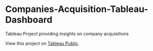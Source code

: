 # Companies-Acquisition-Tableau-Dashboard
Tableau Project providing insights on company acquisitions

View this project on [Tableau Public](https://public.tableau.com/app/profile/aparna.raghavendra.rao/viz/CompaniesAcquisitionDashboard-Aparna/FinalDashboard).
